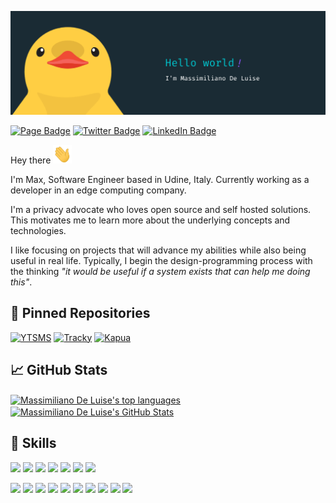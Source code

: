 [![Header](https://raw.githubusercontent.com/MDeLuise/MDeLuise/master/assets/banner.png "Header")](#)

[![Page Badge](https://img.shields.io/badge/Personal%20Page-Profile-blue)](https://massimilianodeluise.com/)
[![Twitter Badge](https://img.shields.io/badge/Twitter-Profile-informational?style=flat&logo=twitter&logoColor=white&color=0D76A8)](https://twitter.com/MsDeLuise)
[![LinkedIn Badge](https://img.shields.io/badge/LinkedIn-Profile-informational?style=flat&logo=linkedin&logoColor=white&color=0D76A8)](https://www.linkedin.com/in/massimiliano-de-luise-370464209)


Hey there <img src="https://raw.githubusercontent.com/MDeLuise/MDeLuise/master/assets/wave.gif" width="30px" height="30px" />

I'm Max, Software Engineer based in Udine, Italy. Currently working as a developer in an edge computing company.

I'm a privacy advocate who loves open source and self hosted solutions. This motivates me to learn more about the underlying concepts and technologies.

I like focusing on projects that will advance my abilities while also being useful in real life.
Typically, I begin the design-programming process with the thinking _"it would be useful if a system exists that can help me doing this"_.


## 📌 Pinned Repositories
[![YTSMS](https://github-readme-stats-xi-seven-99.vercel.app/api/pin/?username=mdeluise&repo=ytsms&title_color=E3B23C&text_color=ffffff&icon_color=0D76A8&bg_color=282A36)](https://github.com/mdeluise/ytsms)
[![Tracky](https://github-readme-stats-xi-seven-99.vercel.app/api/pin/?username=mdeluise&repo=tracky&title_color=E3B23C&text_color=ffffff&icon_color=0D76A8&bg_color=282A36)](https://github.com/mdeluise/tracky)
[![Kapua](https://github-readme-stats-xi-seven-99.vercel.app/api/pin/?username=mdeluise&repo=kapua&title_color=E3B23C&text_color=ffffff&icon_color=0D76A8&bg_color=282A36)](https://github.com/mdeluise/kapua)

## 📈 GitHub Stats
<a href="https://github.com/MDeLuise/MDeLuise">
  <img align="center" src="https://github-readme-stats-xi-seven-99.vercel.app/api/top-langs/?username=MDeLuise&count_private=true&langs_count=3&hide=gherkin&title_color=E3B23C&text_color=ffffff&icon_color=0D76A8&bg_color=282A36" alt="Massimiliano De Luise's top languages"/>
</a>
<a href="https://github.com/MDeLuise/MDeLuise">
  <img align="center" src="https://github-readme-stats-xi-seven-99.vercel.app/api?username=MDeLuise&show_icons=true&include_all_commits=true&count_private=true&hide=stars&title_color=E3B23C&text_color=ffffff&icon_color=0D76A8&bg_color=282A36" alt="Massimiliano De Luise's GitHub Stats" />
</a>

## 💼 Skills
![](https://img.shields.io/badge/Code-Java-informational?style=flat&logo=Java&logoColor=white&color=0D76A8)
![](https://img.shields.io/badge/Code-SpringBoot-informational?style=flat&logo=Spring&logoColor=white&color=0D76A8)
![](https://img.shields.io/badge/Code-MySQL-informational?style=flat&logo=MySQL&logoColor=white&color=0D76A8)
![](https://img.shields.io/badge/Code-Go-informational?style=flat&logo=Go&logoColor=white&color=0D76A8)
![](https://img.shields.io/badge/Code-React-informational?style=flat&logo=React&logoColor=white&color=0D76A8)
![](https://img.shields.io/badge/Code-Javascript-informational?style=flat&logo=Javascript&logoColor=white&color=0D76A8)
![](https://img.shields.io/badge/Code-Typescript-informational?style=flat&logo=Typescript&logoColor=white&color=0D76A8)

![](https://img.shields.io/badge/Tools-Zsh-informational?style=flat&logo=GNU-Bash&logoColor=white&color=0D76A8)
![](https://img.shields.io/badge/Tools-Docker-informational?style=flat&logo=Docker&logoColor=white&color=0D76A8)
![](https://img.shields.io/badge/Tools-Postman-informational?style=flat&logo=Postman&logoColor=white&color=0D76A8)
![](https://img.shields.io/badge/Tools-Maven-informational?style=flat&logo=Apache-Maven&logoColor=white&color=0D76A8)
![](https://img.shields.io/badge/Tools-Git-informational?style=flat&logo=Git&logoColor=white&color=0D76A8)
![](https://img.shields.io/badge/Tools-Github-informational?style=flat&logo=Github&logoColor=white&color=0D76A8)
![](https://img.shields.io/badge/Tools-Jenkins-informational?style=flat&logo=Jenkins&logoColor=white&color=0D76A8)
![](https://img.shields.io/badge/Tools-SonarQube-informational?style=flat&logo=SonarQube&logoColor=white&color=0D76A8)
![](https://img.shields.io/badge/Tools-ElastichSearch-informational?style=flat&logo=Elastic&logoColor=white&color=0D76A8)
![](https://img.shields.io/badge/Tools-Kubernetes-informational?style=flat&logo=Kubernetes&logoColor=white&color=0D76A8)
